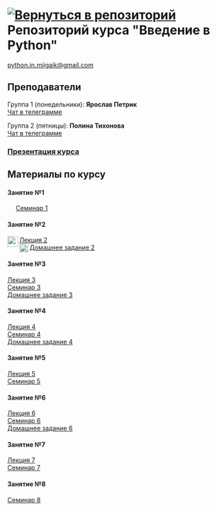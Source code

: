 #  [![Вернуться в репозиторий](https://pollytikhonova.github.io/coursework/GitHub-Mark-32px.png "Вернуться в репозиторий")](https://github.com/pythonmiigaik/pythonmiigaik.github.io/) Репозиторий курса "Введение в Python"
python.in.miigaik@gmail.com

## Преподаватели
Группа 1 (понедельники): **Ярослав Петрик** <br>
[Чат в телеграмме](https://t.me/joinchat/ByD92xDDtKipI4RTR5reTw)

Группа 2 (пятницы): **Полина Тихонова**   <br>
[Чат в телеграмме](https://t.me/joinchat/ByD92w_lZVwrJ6vQ9C26oA)
### [Презентация курса](https://pythonmiigaik.github.io/course_presentation/index.html)


## Материалы по курсу
#### Занятие №1
<a href="https://pythonmiigaik.github.io/Lesson%201/Firstlesson.ipynb"><img src="https://cdn1.iconfinder.com/data/icons/iconnice-vector-icon/27/Vector-icons_10-512.png" align="left" height="auto" width="16" padding-right="5px" ></a>
[Семинар 1](https://github.com/pythonmiigaik/pythonmiigaik.github.io/blob/master/Lesson%201/Firstlesson.ipynb)
#### Занятие №2 
<a href="https://pythonmiigaik.github.io/Lesson%202/Lesson_2_Filled.ipynb"><img src="https://cdn3.iconfinder.com/data/icons/sympletts-free-sampler/128/circle-arrow-down-512.png" align="left" height="auto" width="24" padding-right="5px" ></a>
[Лекция 2](https://github.com/pythonmiigaik/pythonmiigaik.github.io/blob/master/Lesson%202/Lesson_2_Filled.ipynb) <br>
<a href="https://pythonmiigaik.github.io/Lesson%202/HW2.ipynb"><img src="https://cdn2.iconfinder.com/data/icons/ios-7-icons/50/download-512.png" align="left" height="auto" width="20" padding-right="5px" ></a>
[Домашнее задание 2](https://github.com/pythonmiigaik/pythonmiigaik.github.io/blob/master/Lesson%202/HW2.ipynb)
#### Занятие №3
[Лекция 3](https://github.com/pythonmiigaik/pythonmiigaik.github.io/blob/master/Lesson_3/Lecture%203.ipynb) <br>
[Семинар 3](https://github.com/pythonmiigaik/pythonmiigaik.github.io/blob/master/Lesson_3/Seminar%203.ipynb) <br>
[Домашнее задание 3](https://github.com/pythonmiigaik/pythonmiigaik.github.io/blob/master/Lesson_3/HW3.ipynb)
#### Занятие №4
[Лекция 4](https://github.com/pythonmiigaik/pythonmiigaik.github.io/blob/master/Lesson%204/Lecture%204.ipynb) <br>
[Семинар 4](https://github.com/pythonmiigaik/pythonmiigaik.github.io/blob/master/Lesson%204/Seminar%204.ipynb) <br>
[Домашнее задание 4](https://github.com/pythonmiigaik/pythonmiigaik.github.io/blob/master/Lesson%204/HW%204.ipynb)
#### Занятие №5
[Лекция 5](https://github.com/pythonmiigaik/pythonmiigaik.github.io/blob/master/Lesson_5/Lecture%205.ipynb) <br>
[Семинар 5](https://github.com/pythonmiigaik/pythonmiigaik.github.io/blob/master/Lesson_5/Seminar%205.ipynb)
#### Занятие №6
[Лекция 6](https://github.com/pythonmiigaik/pythonmiigaik.github.io/blob/master/Lesson%206/Lesson%206.ipynb) <br>
[Семинар 6](https://github.com/pythonmiigaik/pythonmiigaik.github.io/blob/master/Lesson%206/Seminar%206.ipynb) <br>
[Домашнее задание 6](https://github.com/pythonmiigaik/pythonmiigaik.github.io/blob/master/Lesson%206/HW%206.ipynb)
#### Занятие №7
[Лекция 7](https://github.com/pythonmiigaik/pythonmiigaik.github.io/blob/master/Lesson_7/Lecture%207.ipynb)<br>
[Семинар 7](https://github.com/pythonmiigaik/pythonmiigaik.github.io/blob/master/Lesson_7/Seminar_7.ipynb)
#### Занятие №8
[Семинар 8](https://github.com/pythonmiigaik/pythonmiigaik.github.io/blob/master/Lesson_8/Seminar_8.ipynb)